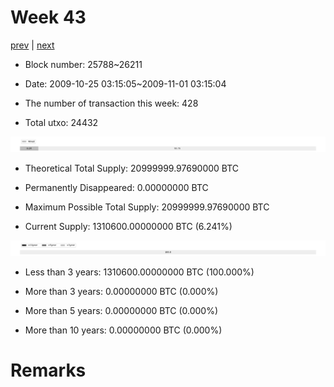 # Week 43

[prev](week0042.md) | [next](week0044.md)

- Block number: 25788~26211

- Date: 2009-10-25 03:15:05~2009-11-01 03:15:04

- The number of transaction this week: 428

- Total utxo: 24432

![](../images/mined_week0043.png)

- Theoretical Total Supply: 20999999.97690000 BTC

- Permanently Disappeared: 0.00000000 BTC

- Maximum Possible Total Supply: 20999999.97690000 BTC

- Current Supply: 1310600.00000000 BTC (6.241%)

![](../images/year_week0043.png)


- Less than 3 years: 1310600.00000000 BTC (100.000%)

- More than 3 years: 0.00000000 BTC (0.000%)

- More than 5 years: 0.00000000 BTC (0.000%)

- More than 10 years: 0.00000000 BTC (0.000%)

# Remarks


